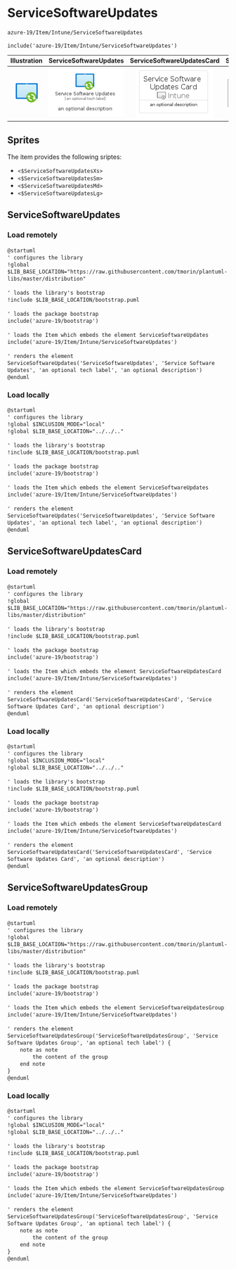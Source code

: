 # ServiceSoftwareUpdates


```text
azure-19/Item/Intune/ServiceSoftwareUpdates
```

```text
include('azure-19/Item/Intune/ServiceSoftwareUpdates')
```



| Illustration | ServiceSoftwareUpdates | ServiceSoftwareUpdatesCard | ServiceSoftwareUpdatesGroup |
| :---: | :---: | :---: | :---: |
| ![illustration for Illustration](../../../azure-19/Item/Intune/ServiceSoftwareUpdates.png) | ![illustration for ServiceSoftwareUpdates](../../../azure-19/Item/Intune/ServiceSoftwareUpdates.Local.png) | ![illustration for ServiceSoftwareUpdatesCard](../../../azure-19/Item/Intune/ServiceSoftwareUpdatesCard.Local.png) | ![illustration for ServiceSoftwareUpdatesGroup](../../../azure-19/Item/Intune/ServiceSoftwareUpdatesGroup.Local.png) |



## Sprites
The item provides the following sriptes:

- `<$ServiceSoftwareUpdatesXs>`
- `<$ServiceSoftwareUpdatesSm>`
- `<$ServiceSoftwareUpdatesMd>`
- `<$ServiceSoftwareUpdatesLg>`





## ServiceSoftwareUpdates

### Load remotely
```plantuml
@startuml
' configures the library
!global $LIB_BASE_LOCATION="https://raw.githubusercontent.com/tmorin/plantuml-libs/master/distribution"

' loads the library's bootstrap
!include $LIB_BASE_LOCATION/bootstrap.puml

' loads the package bootstrap
include('azure-19/bootstrap')

' loads the Item which embeds the element ServiceSoftwareUpdates
include('azure-19/Item/Intune/ServiceSoftwareUpdates')

' renders the element
ServiceSoftwareUpdates('ServiceSoftwareUpdates', 'Service Software Updates', 'an optional tech label', 'an optional description')
@enduml
```

### Load locally
```plantuml
@startuml
' configures the library
!global $INCLUSION_MODE="local"
!global $LIB_BASE_LOCATION="../../.."

' loads the library's bootstrap
!include $LIB_BASE_LOCATION/bootstrap.puml

' loads the package bootstrap
include('azure-19/bootstrap')

' loads the Item which embeds the element ServiceSoftwareUpdates
include('azure-19/Item/Intune/ServiceSoftwareUpdates')

' renders the element
ServiceSoftwareUpdates('ServiceSoftwareUpdates', 'Service Software Updates', 'an optional tech label', 'an optional description')
@enduml
```

## ServiceSoftwareUpdatesCard

### Load remotely
```plantuml
@startuml
' configures the library
!global $LIB_BASE_LOCATION="https://raw.githubusercontent.com/tmorin/plantuml-libs/master/distribution"

' loads the library's bootstrap
!include $LIB_BASE_LOCATION/bootstrap.puml

' loads the package bootstrap
include('azure-19/bootstrap')

' loads the Item which embeds the element ServiceSoftwareUpdatesCard
include('azure-19/Item/Intune/ServiceSoftwareUpdates')

' renders the element
ServiceSoftwareUpdatesCard('ServiceSoftwareUpdatesCard', 'Service Software Updates Card', 'an optional description')
@enduml
```

### Load locally
```plantuml
@startuml
' configures the library
!global $INCLUSION_MODE="local"
!global $LIB_BASE_LOCATION="../../.."

' loads the library's bootstrap
!include $LIB_BASE_LOCATION/bootstrap.puml

' loads the package bootstrap
include('azure-19/bootstrap')

' loads the Item which embeds the element ServiceSoftwareUpdatesCard
include('azure-19/Item/Intune/ServiceSoftwareUpdates')

' renders the element
ServiceSoftwareUpdatesCard('ServiceSoftwareUpdatesCard', 'Service Software Updates Card', 'an optional description')
@enduml
```

## ServiceSoftwareUpdatesGroup

### Load remotely
```plantuml
@startuml
' configures the library
!global $LIB_BASE_LOCATION="https://raw.githubusercontent.com/tmorin/plantuml-libs/master/distribution"

' loads the library's bootstrap
!include $LIB_BASE_LOCATION/bootstrap.puml

' loads the package bootstrap
include('azure-19/bootstrap')

' loads the Item which embeds the element ServiceSoftwareUpdatesGroup
include('azure-19/Item/Intune/ServiceSoftwareUpdates')

' renders the element
ServiceSoftwareUpdatesGroup('ServiceSoftwareUpdatesGroup', 'Service Software Updates Group', 'an optional tech label') {
    note as note
        the content of the group
    end note
}
@enduml
```

### Load locally
```plantuml
@startuml
' configures the library
!global $INCLUSION_MODE="local"
!global $LIB_BASE_LOCATION="../../.."

' loads the library's bootstrap
!include $LIB_BASE_LOCATION/bootstrap.puml

' loads the package bootstrap
include('azure-19/bootstrap')

' loads the Item which embeds the element ServiceSoftwareUpdatesGroup
include('azure-19/Item/Intune/ServiceSoftwareUpdates')

' renders the element
ServiceSoftwareUpdatesGroup('ServiceSoftwareUpdatesGroup', 'Service Software Updates Group', 'an optional tech label') {
    note as note
        the content of the group
    end note
}
@enduml
```

